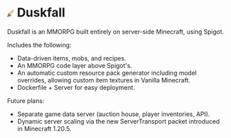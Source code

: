 # ![](https://github.com/TomasBorsje/Duskfall/blob/master/textures/citrine_dagger.png?raw=true) Duskfall

Duskfall is an MMORPG built entirely on server-side Minecraft, using Spigot.

Includes the following:
- Data-driven items, mobs, and recipes.
- An MMORPG code layer above Spigot's.
- An automatic custom resource pack generator including model overrides, allowing custom item textures in Vanilla Minecraft.
- Dockerfile + Server for easy deployment.

Future plans:
- Separate game data server (auction house, player inventories, API).
- Dynamic server scaling via the new ServerTransport packet introduced in Minecraft 1.20.5.

